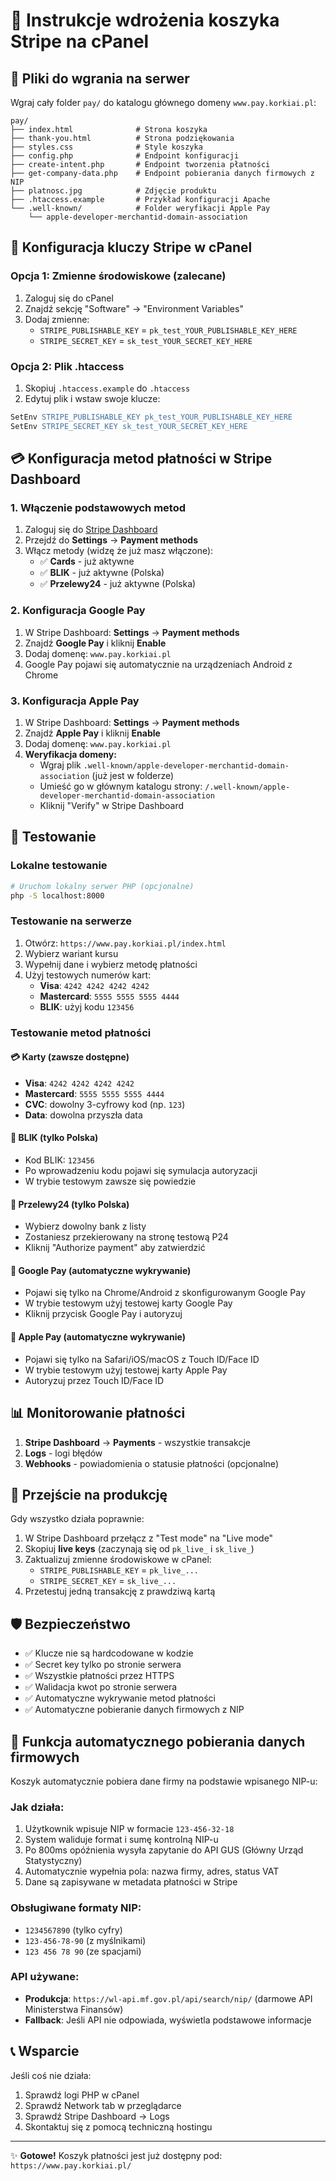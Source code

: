 # 🚀 Instrukcje wdrożenia koszyka Stripe na cPanel

## 📁 Pliki do wgrania na serwer

Wgraj cały folder `pay/` do katalogu głównego domeny `www.pay.korkiai.pl`:

```
pay/
├── index.html              # Strona koszyka
├── thank-you.html          # Strona podziękowania
├── styles.css              # Style koszyka
├── config.php              # Endpoint konfiguracji
├── create-intent.php       # Endpoint tworzenia płatności
├── get-company-data.php    # Endpoint pobierania danych firmowych z NIP
├── platnosc.jpg            # Zdjęcie produktu
├── .htaccess.example       # Przykład konfiguracji Apache
└── .well-known/            # Folder weryfikacji Apple Pay
    └── apple-developer-merchantid-domain-association
```

## 🔐 Konfiguracja kluczy Stripe w cPanel

### Opcja 1: Zmienne środowiskowe (zalecane)

1. Zaloguj się do cPanel
2. Znajdź sekcję "Software" → "Environment Variables"
3. Dodaj zmienne:
   - `STRIPE_PUBLISHABLE_KEY` = `pk_test_YOUR_PUBLISHABLE_KEY_HERE`
   - `STRIPE_SECRET_KEY` = `sk_test_YOUR_SECRET_KEY_HERE`

### Opcja 2: Plik .htaccess

1. Skopiuj `.htaccess.example` do `.htaccess`
2. Edytuj plik i wstaw swoje klucze:
```apache
SetEnv STRIPE_PUBLISHABLE_KEY pk_test_YOUR_PUBLISHABLE_KEY_HERE
SetEnv STRIPE_SECRET_KEY sk_test_YOUR_SECRET_KEY_HERE
```

## 💳 Konfiguracja metod płatności w Stripe Dashboard

### 1. Włączenie podstawowych metod

1. Zaloguj się do [Stripe Dashboard](https://dashboard.stripe.com)
2. Przejdź do **Settings** → **Payment methods**
3. Włącz metody (widzę że już masz włączone):
   - ✅ **Cards** - już aktywne
   - ✅ **BLIK** - już aktywne (Polska)
   - ✅ **Przelewy24** - już aktywne (Polska)

### 2. Konfiguracja Google Pay

1. W Stripe Dashboard: **Settings** → **Payment methods**
2. Znajdź **Google Pay** i kliknij **Enable**
3. Dodaj domenę: `www.pay.korkiai.pl`
4. Google Pay pojawi się automatycznie na urządzeniach Android z Chrome

### 3. Konfiguracja Apple Pay

1. W Stripe Dashboard: **Settings** → **Payment methods**
2. Znajdź **Apple Pay** i kliknij **Enable**
3. Dodaj domenę: `www.pay.korkiai.pl`
4. **Weryfikacja domeny:**
   - Wgraj plik `.well-known/apple-developer-merchantid-domain-association` (już jest w folderze)
   - Umieść go w głównym katalogu strony: `/.well-known/apple-developer-merchantid-domain-association`
   - Kliknij "Verify" w Stripe Dashboard

## 🧪 Testowanie

### Lokalne testowanie
```bash
# Uruchom lokalny serwer PHP (opcjonalne)
php -S localhost:8000
```

### Testowanie na serwerze
1. Otwórz: `https://www.pay.korkiai.pl/index.html`
2. Wybierz wariant kursu
3. Wypełnij dane i wybierz metodę płatności
4. Użyj testowych numerów kart:
   - **Visa**: `4242 4242 4242 4242`
   - **Mastercard**: `5555 5555 5555 4444`
   - **BLIK**: użyj kodu `123456`

### Testowanie metod płatności

#### 💳 Karty (zawsze dostępne)
- **Visa**: `4242 4242 4242 4242`
- **Mastercard**: `5555 5555 5555 4444`
- **CVC**: dowolny 3-cyfrowy kod (np. `123`)
- **Data**: dowolna przyszła data

#### 📱 BLIK (tylko Polska)
- Kod BLIK: `123456`
- Po wprowadzeniu kodu pojawi się symulacja autoryzacji
- W trybie testowym zawsze się powiedzie

#### 🏦 Przelewy24 (tylko Polska)
- Wybierz dowolny bank z listy
- Zostaniesz przekierowany na stronę testową P24
- Kliknij "Authorize payment" aby zatwierdzić

#### 📱 Google Pay (automatyczne wykrywanie)
- Pojawi się tylko na Chrome/Android z skonfigurowanym Google Pay
- W trybie testowym użyj testowej karty Google Pay
- Kliknij przycisk Google Pay i autoryzuj

#### 🍎 Apple Pay (automatyczne wykrywanie)
- Pojawi się tylko na Safari/iOS/macOS z Touch ID/Face ID
- W trybie testowym użyj testowej karty Apple Pay
- Autoryzuj przez Touch ID/Face ID

## 📊 Monitorowanie płatności

1. **Stripe Dashboard** → **Payments** - wszystkie transakcje
2. **Logs** - logi błędów
3. **Webhooks** - powiadomienia o statusie płatności (opcjonalne)

## 🔄 Przejście na produkcję

Gdy wszystko działa poprawnie:

1. W Stripe Dashboard przełącz z "Test mode" na "Live mode"
2. Skopiuj **live keys** (zaczynają się od `pk_live_` i `sk_live_`)
3. Zaktualizuj zmienne środowiskowe w cPanel:
   - `STRIPE_PUBLISHABLE_KEY` = `pk_live_...`
   - `STRIPE_SECRET_KEY` = `sk_live_...`
4. Przetestuj jedną transakcję z prawdziwą kartą

## 🛡️ Bezpieczeństwo

- ✅ Klucze nie są hardcodowane w kodzie
- ✅ Secret key tylko po stronie serwera
- ✅ Wszystkie płatności przez HTTPS
- ✅ Walidacja kwot po stronie serwera
- ✅ Automatyczne wykrywanie metod płatności
- ✅ Automatyczne pobieranie danych firmowych z NIP

## 🏢 Funkcja automatycznego pobierania danych firmowych

Koszyk automatycznie pobiera dane firmy na podstawie wpisanego NIP-u:

### Jak działa:
1. Użytkownik wpisuje NIP w formacie `123-456-32-18`
2. System waliduje format i sumę kontrolną NIP-u
3. Po 800ms opóźnienia wysyła zapytanie do API GUS (Główny Urząd Statystyczny)
4. Automatycznie wypełnia pola: nazwa firmy, adres, status VAT
5. Dane są zapisywane w metadata płatności w Stripe

### Obsługiwane formaty NIP:
- `1234567890` (tylko cyfry)
- `123-456-78-90` (z myślnikami)
- `123 456 78 90` (ze spacjami)

### API używane:
- **Produkcja**: `https://wl-api.mf.gov.pl/api/search/nip/` (darmowe API Ministerstwa Finansów)
- **Fallback**: Jeśli API nie odpowiada, wyświetla podstawowe informacje

## 📞 Wsparcie

Jeśli coś nie działa:
1. Sprawdź logi PHP w cPanel
2. Sprawdź Network tab w przeglądarce
3. Sprawdź Stripe Dashboard → Logs
4. Skontaktuj się z pomocą techniczną hostingu

---
✨ **Gotowe!** Koszyk płatności jest już dostępny pod: `https://www.pay.korkiai.pl/`